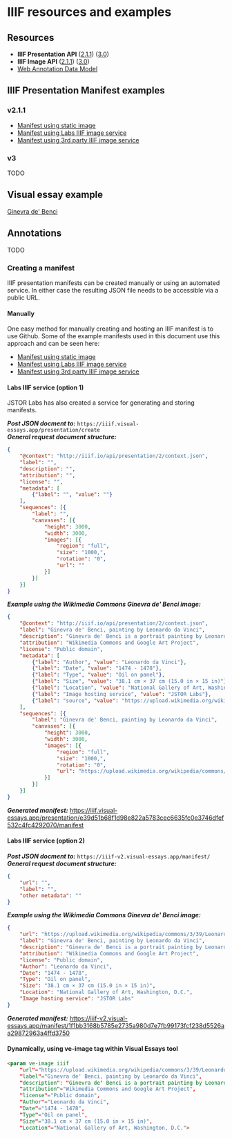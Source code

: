 # IIIF resources and examples

## Resources

- **IIIF Presentation API** ([2.1.1](https://iiif.io/api/presentation/2.1/)) ([3.0](https://iiif.io/api/presentation/3.0/))
- **IIIF Image API** ([2.1.1](https://iiif.io/api/image/2.1/)) ([3.0](https://iiif.io/api/image/3.0/))
- [Web Annotation Data Model](https://www.w3.org/TR/annotation-model/)

## IIIF Presentation Manifest examples

### v2.1.1

- [Manifest using static image](https://jstor-labs.github.io/iiif-example/manifests/Ginevra_de_Benci-static.json)
- [Manifest using Labs IIIF image service](https://jstor-labs.github.io/iiif-example/manifests/Ginevra_de_Benci-labs.json)
- [Manifest using 3rd party IIIF image service](https://jstor-labs.github.io/iiif-example/manifests/Ginevra_de_Benci-iiifhosting.json)

### v3

TODO

## Visual essay example

[Ginevra de' Benci](https://dev.visual-essays.app/essay/jstor-labs/iiif-example/ginevra-de-benci)

## Annotations

TODO

### Creating a manifest

IIIF presentation manifests can be created manually or using an automated service.  In either case
the resulting JSON file needs to be accessible via a public URL.

#### Manually

One easy method for manually creating and hosting an IIIF manifest is to use Github.  Some of the example manifests used in this document use this approach and can be seen here:

- [Manifest using static image](/manifests/Ginevra_de_Benci-static.json)
- [Manifest using Labs IIIF image service](/manifests/Ginevra_de_Benci-labs.json)
- [Manifest using 3rd party IIIF image service](/manifests/Ginevra_de_Benci-iiifhosting.json)

#### Labs IIIF service (option 1)

JSTOR Labs has also created a service for generating and storing manifests.

***Post JSON docment to:*** `https://iiif.visual-essays.app/presentation/create`  
***General request document structure:***
```json
{
    "@context": "http://iiif.io/api/presentation/2/context.json",
    "label": "",
    "description": "",
    "attribution": "",
    "license": "",
    "metadata": [
        {"label": "", "value": ""}
    ],
    "sequences": [{
        "label": "",
        "canvases": [{
            "height": 3000,
            "width": 3000,
            "images": [{
                "region": "full",
                "size": "1000,",
                "rotation": "0",
                "url": ""
            }]
        }]
    }]
}
```

***Example using the Wikimedia Commons Ginevra de' Benci image:***
```json
{
    "@context": "http://iiif.io/api/presentation/2/context.json",
    "label": "Ginevra de' Benci, painting by Leonardo da Vinci",
    "description": "Ginevra de' Benci is a portrait painting by Leonardo da Vinci of the 15th-century Florentine aristocrat Ginevra de' Benci (born c.  1458). The oil-on-wood portrait was acquired by the National Gallery of Art in Washington, D.C. in 1967. The sum of US$5 million—an absolute record price at the time—came from the Ailsa Mellon Bruce Fund and was paid to the Princely Family of Liechtenstein. It is the only painting by Leonardo on public view in the Americas.",
    "attribution": "Wikimedia Commons and Google Art Project",
    "license": "Public domain",
    "metadata": [
        {"label": "Author", "value": "Leonardo da Vinci"},
        {"label": "Date", "value": "1474 - 1478"},
        {"label": "Type", "value": "Oil on panel"},
        {"label": "Size", "value": "38.1 cm × 37 cm (15.0 in × 15 in)"},
        {"label": "Location", "value": "National Gallery of Art, Washington, D.C."},
        {"label": "Image hosting service", "value": "JSTOR Labs"},
        {"label": "source", "value": "https://upload.wikimedia.org/wikipedia/commons/3/39/Leonardo_da_Vinci_-_Ginevra_de%27_Benci_-_Google_Art_Project.jpg"}
    ],
    "sequences": [{
        "label": "Ginevra de' Benci, painting by Leonardo da Vinci",
        "canvases": [{
            "height": 3000,
            "width": 3000,
            "images": [{
                "region": "full",
                "size": "1000,",
                "rotation": "0",
                "url": "https://upload.wikimedia.org/wikipedia/commons/3/39/Leonardo_da_Vinci_-_Ginevra_de%27_Benci_-_Google_Art_Project.jpg"
            }]
        }]
    }]
}
```
***Generated manifest:*** https://iiif.visual-essays.app/presentation/e39d51b68f1d98e822a5783cec6635fc0e3746dfef532c4fc4292070/manifest

#### Labs IIIF service (option 2)

***Post JSON docment to:*** `https://iiif-v2.visual-essays.app/manifest/`
***General request document structure:***
```json
{
    "url": "",
    "label": "",
    "other metadata": ""
}
```

***Example using the Wikimedia Commons Ginevra de' Benci image:***
```json
{
    "url": "https://upload.wikimedia.org/wikipedia/commons/3/39/Leonardo_da_Vinci_-_Ginevra_de%27_Benci_-_Google_Art_Project.jpg",
    "label": "Ginevra de' Benci, painting by Leonardo da Vinci",
    "description": "Ginevra de' Benci is a portrait painting by Leonardo da Vinci of the 15th-century Florentine aristocrat Ginevra de' Benci (born c.  1458). The oil-on-wood portrait was acquired by the National Gallery of Art in Washington, D.C. in 1967. The sum of US$5 million—an absolute record price at the time—came from the Ailsa Mellon Bruce Fund and was paid to the Princely Family of Liechtenstein. It is the only painting by Leonardo on public view in the Americas.",
    "attribution": "Wikimedia Commons and Google Art Project",
    "license": "Public domain",
    "Author": "Leonardo da Vinci",
    "Date": "1474 - 1478",
    "Type": "Oil on panel",
    "Size": "38.1 cm × 37 cm (15.0 in × 15 in)",
    "Location": "National Gallery of Art, Washington, D.C.",
    "Image hosting service": "JSTOR Labs"
}
```
***Generated manifest:*** https://iiif-v2.visual-essays.app/manifest/1f1bb3168b5785e2735a980d7e7fb99173fcf238d5526aa29872963a4ffd3750

#### Dynamically, using ve-image tag within Visual Essays tool

```html
<param ve-image iiif
    "url"="https://upload.wikimedia.org/wikipedia/commons/3/39/Leonardo_da_Vinci_-_Ginevra_de%27_Benci_-_Google_Art_Project.jpg",
    "label"="Ginevra de' Benci, painting by Leonardo da Vinci",
    "description": "Ginevra de' Benci is a portrait painting by Leonardo da Vinci of the 15th-century Florentine aristocrat Ginevra de' Benci (born c.  1458). The oil-on-wood portrait was acquired by the National Gallery of Art in Washington, D.C. in 1967. The sum of US$5 million—an absolute record price at the time—came from the Ailsa Mellon Bruce Fund and was paid to the Princely Family of Liechtenstein. It is the only painting by Leonardo on public view in the Americas.",
    "attribution"="Wikimedia Commons and Google Art Project",
    "license"="Public domain",
    "Author"="Leonardo da Vinci",
    "Date"="1474 - 1478",
    "Type"="Oil on panel",
    "Size"="38.1 cm × 37 cm (15.0 in × 15 in)",
    "Location"="National Gallery of Art, Washington, D.C.">
```

